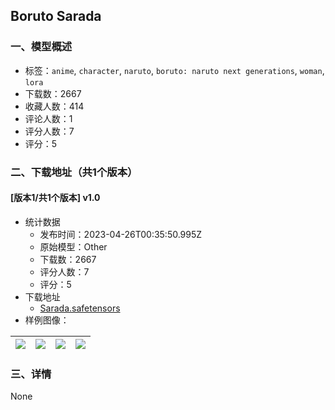 ## Boruto Sarada
### 一、模型概述

- 标签：`anime`, `character`, `naruto`, `boruto: naruto next generations`, `woman`, `lora`
- 下载数：2667
- 收藏人数：414
- 评论人数：1
- 评分人数：7
- 评分：5

### 二、下载地址（共1个版本）

#### [版本1/共1个版本] v1.0

- 统计数据
  - 发布时间：2023-04-26T00:35:50.995Z
  - 原始模型：Other
  - 下载数：2667
  - 评分人数：7
  - 评分：5
- 下载地址
  - [Sarada.safetensors](https://civitai.com/api/download/models/55477)
- 样例图像：

| <img src="https://image.civitai.com/xG1nkqKTMzGDvpLrqFT7WA/d25f4531-8571-4c1c-746a-802a533e0e00/width=450/601150.jpeg" /> | <img src="https://image.civitai.com/xG1nkqKTMzGDvpLrqFT7WA/40f18ec9-5e35-4935-f9af-5ea0f6935600/width=450/601157.jpeg" /> | <img src="https://image.civitai.com/xG1nkqKTMzGDvpLrqFT7WA/b58028a8-bd7a-48ef-dadb-6c92db826500/width=450/601151.jpeg" /> | <img src="https://image.civitai.com/xG1nkqKTMzGDvpLrqFT7WA/f50f549e-f517-43e6-2d44-afcbfd513700/width=450/601155.jpeg" /> |
| ---- | ---- | ---- | ---- |


### 三、详情
None